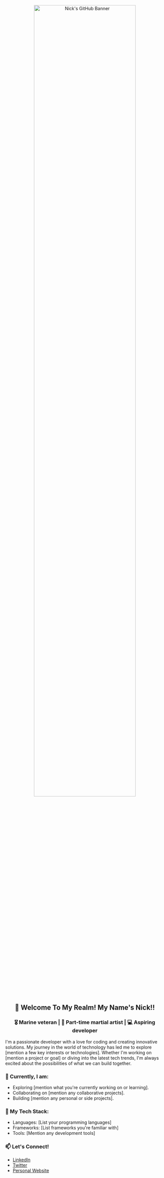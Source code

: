 <p align="center">
  <img src="https://cdn4.whatculture.com/images/2015/09/BMcKRFsj-600x338.jpg" alt="Nick's GitHub Banner" width="80%">
</p>

<h2 align="center">👋 Welcome To My Realm! My Name's Nick!!</h2>

<h3 align="center">
  🎖️ Marine veteran | 🥋 Part-time martial artist | 💻 Aspiring developer
</h3>

I'm a passionate developer with a love for coding and creating innovative solutions. My journey in the world of technology has led me to explore [mention a few key interests or technologies]. Whether I'm working on [mention a project or goal] or diving into the latest tech trends, I'm always excited about the possibilities of what we can build together.

### 💼 Currently, I am:
- Exploring [mention what you're currently working on or learning].
- Collaborating on [mention any collaborative projects].
- Building [mention any personal or side projects].

### 🚀 My Tech Stack:
- Languages: [List your programming languages]
- Frameworks: [List frameworks you're familiar with]
- Tools: [Mention any development tools]

### 📫 Let's Connect!
- [LinkedIn](https://www.linkedin.com/in/yourprofile/)
- [Twitter](https://twitter.com/yourhandle/)
- [Personal Website](https://yourwebsite.com/)
